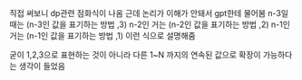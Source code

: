 직접 써보니 dp관련 점화식이 나옴 근데 논리가 이해가 안돼서 gpt한테 물어봄 n-3일 때는 (n-3인 값을 표기하는 방법 ,3) n-2인 거는 (n-2인 값을 표기하는 방법 ,2) n-1인 거는 (n-1인 값을 표기하는 방법 ,1) 이런 식으로 설명해줌

굳이 1,2,3으로 표현하는 것이 아니라 다른 1~N 까지의 연속된 값으로 확장이 가능하다는 생각이 들었음
